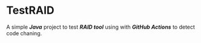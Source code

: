 # TestRAID

A simple _**Java**_ project to test _**RAID tool**_ using with _**GitHub Actions**_ to detect code chaning.
